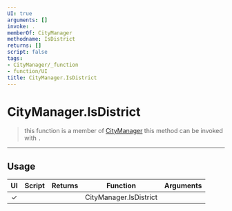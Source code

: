 ```yaml
---
UI: true
arguments: []
invoke: .
memberOf: CityManager
methodname: IsDistrict
returns: []
script: false
tags:
- CityManager/_function
- function/UI
title: CityManager.IsDistrict
---
```

# CityManager.IsDistrict
> this function is a member of [CityManager](civ-6/lua/CityManager.md)
> this method can be invoked with `.`
-----
## Usage
|  UI | Script | Returns | Function | Arguments |
|:---:|:------:|-------:|:--------:|:---------|
|✓| ||CityManager.IsDistrict||
